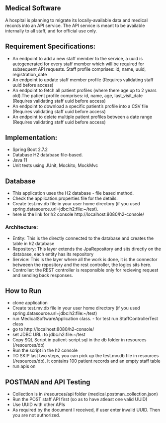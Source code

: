 ## Medical Software
A hospital is planning to migrate its locally-available data and medical records into an API service. The
API service is meant to be available internally to all staff, and for official use only.


## Requirement Specifications:
- An endpoint to add a new staff member to the service, a uuid is autogenerated for every staff member which will be required for subsequent API requests.
Staff profile comprises: id, name, uuid, registration_date
- An endpoint to update staff member profile (Requires validating staff uuid before access)
- An endpoint to fetch all patient profiles (where there age up to 2 years old).The patient profile comprises: id, name, age, last_visit_date (Requires validating staff uuid before access)
- An endpoint to download a specific patient’s profile into a CSV file
(Requires validating staff uuid before access)
- An endpoint to delete multiple patient profiles between a date range (Requires validating staff uuid before access)


## Implementation:
- Spring Boot 2.7.2
- Database H2 database file-based.
- Java 11
- Unit tests using JUnit, Mockito, MockMvc

## Database
- This application uses the H2 database - file based method. 
- Check the application.properties file for the details. 
- Create test.mv.db file in your user home directory (if you used spring.datasource.url=jdbc:h2:file:~/test). 
- here is the link for h2 console http://localhost:8080/h2-console/


### Architecture: 
- Entity: This is the directly connected to the database and creates the table in h2 database
- Repository: This layer extends the JpaRepository and sits directly on the database, each entity has its repository
- Service: This is the layer where all the work is done, it is the connector betweeen the repository and the rest controller, the logics sits here.
- Controller: the REST controller is responsible only for recieving request and sending back responses.

## How to Run
- clone application
- Create test.mv.db file in your user home directory (if you used spring.datasource.url=jdbc:h2:file:~/test)
- run MedicalSoftwareApplication class. - for test run StaffControllerTest class
- go to http://localhost:8080/h2-console/
- set JDBC URL: to jdbc:h2:file:~/test
- Copy SQL Script in patient-script.sql in the db folder in resources (/resources/db)
- Run the script in the h2 console
- TO SKIP last two steps, you can pick up the test.mv.db file in resources (/resources/db). It contains 100 patient records and an empty staff table 
- run apis on 

## POSTMAN and API Testing
- Collection is in /resources/api folder (medical.postman_collection.json)
- Run the POST staff API first (so as to have atleast one valid UUID)
- Use UUID with other APIs 
- As required by the document I received, if user enter invalid UUID. Then you are not authorized.

